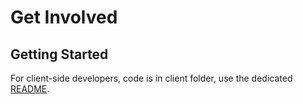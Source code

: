 # Get Involved




## Getting Started

For client-side developers, code is in client folder, use the dedicated [README](https://www.assembla.com/spaces/getinvolved/git/source/master/client).


